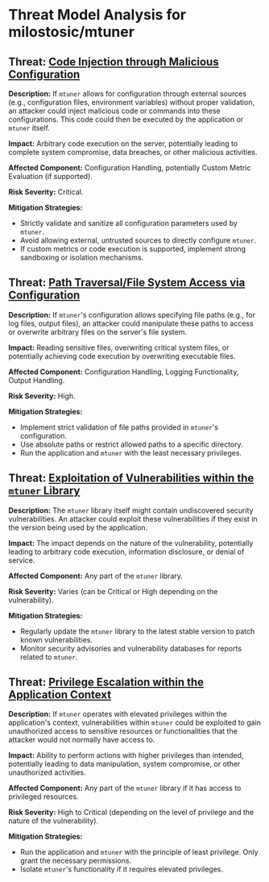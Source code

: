 # Threat Model Analysis for milostosic/mtuner

## Threat: [Code Injection through Malicious Configuration](./threats/code_injection_through_malicious_configuration.md)

**Description:** If `mtuner` allows for configuration through external sources (e.g., configuration files, environment variables) without proper validation, an attacker could inject malicious code or commands into these configurations. This code could then be executed by the application or `mtuner` itself.

**Impact:** Arbitrary code execution on the server, potentially leading to complete system compromise, data breaches, or other malicious activities.

**Affected Component:** Configuration Handling, potentially Custom Metric Evaluation (if supported).

**Risk Severity:** Critical.

**Mitigation Strategies:**
* Strictly validate and sanitize all configuration parameters used by `mtuner`.
* Avoid allowing external, untrusted sources to directly configure `mtuner`.
* If custom metrics or code execution is supported, implement strong sandboxing or isolation mechanisms.

## Threat: [Path Traversal/File System Access via Configuration](./threats/path_traversalfile_system_access_via_configuration.md)

**Description:** If `mtuner`'s configuration allows specifying file paths (e.g., for log files, output files), an attacker could manipulate these paths to access or overwrite arbitrary files on the server's file system.

**Impact:** Reading sensitive files, overwriting critical system files, or potentially achieving code execution by overwriting executable files.

**Affected Component:** Configuration Handling, Logging Functionality, Output Handling.

**Risk Severity:** High.

**Mitigation Strategies:**
* Implement strict validation of file paths provided in `mtuner`'s configuration.
* Use absolute paths or restrict allowed paths to a specific directory.
* Run the application and `mtuner` with the least necessary privileges.

## Threat: [Exploitation of Vulnerabilities within the `mtuner` Library](./threats/exploitation_of_vulnerabilities_within_the__mtuner__library.md)

**Description:** The `mtuner` library itself might contain undiscovered security vulnerabilities. An attacker could exploit these vulnerabilities if they exist in the version being used by the application.

**Impact:** The impact depends on the nature of the vulnerability, potentially leading to arbitrary code execution, information disclosure, or denial of service.

**Affected Component:** Any part of the `mtuner` library.

**Risk Severity:** Varies (can be Critical or High depending on the vulnerability).

**Mitigation Strategies:**
* Regularly update the `mtuner` library to the latest stable version to patch known vulnerabilities.
* Monitor security advisories and vulnerability databases for reports related to `mtuner`.

## Threat: [Privilege Escalation within the Application Context](./threats/privilege_escalation_within_the_application_context.md)

**Description:** If `mtuner` operates with elevated privileges within the application's context, vulnerabilities within `mtuner` could be exploited to gain unauthorized access to sensitive resources or functionalities that the attacker would not normally have access to.

**Impact:** Ability to perform actions with higher privileges than intended, potentially leading to data manipulation, system compromise, or other unauthorized activities.

**Affected Component:** Any part of the `mtuner` library if it has access to privileged resources.

**Risk Severity:** High to Critical (depending on the level of privilege and the nature of the vulnerability).

**Mitigation Strategies:**
* Run the application and `mtuner` with the principle of least privilege. Only grant the necessary permissions.
* Isolate `mtuner`'s functionality if it requires elevated privileges.

